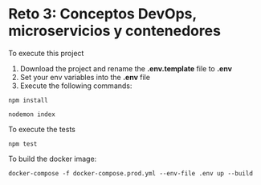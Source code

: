 # Reto 3: Conceptos DevOps, microservicios y contenedores

To execute this project

1. Download the project and rename the __.env.template__ file to __.env__
2. Set your env variables into the __.env__ file
3. Execute the following commands:
```
npm install
```
```
nodemon index
```
To execute the tests
```
npm test
```

To build the docker image:
```
docker-compose -f docker-compose.prod.yml --env-file .env up --build
```


